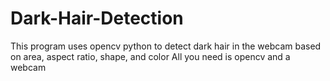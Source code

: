 # Dark-Hair-Detection
This program uses opencv python to detect dark hair in the webcam based on area, aspect ratio, shape, and color
All you need is opencv and a webcam